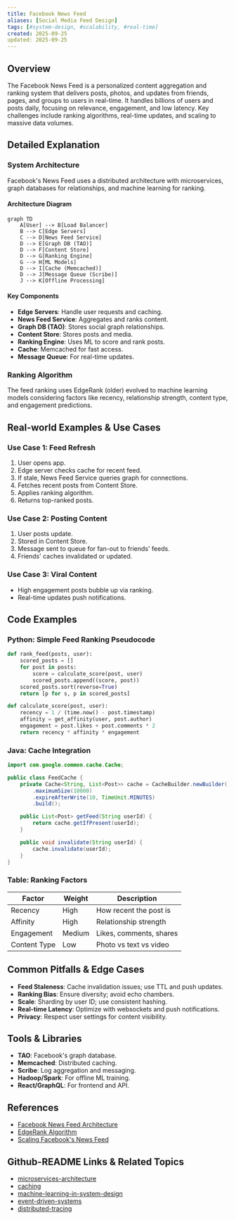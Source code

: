 ```yaml
---
title: Facebook News Feed
aliases: [Social Media Feed Design]
tags: [#system-design, #scalability, #real-time]
created: 2025-09-25
updated: 2025-09-25
---
```


## Overview

The Facebook News Feed is a personalized content aggregation and ranking system that delivers posts, photos, and updates from friends, pages, and groups to users in real-time. It handles billions of users and posts daily, focusing on relevance, engagement, and low latency. Key challenges include ranking algorithms, real-time updates, and scaling to massive data volumes.

## Detailed Explanation

### System Architecture

Facebook's News Feed uses a distributed architecture with microservices, graph databases for relationships, and machine learning for ranking.

#### Architecture Diagram

```mermaid
graph TD
    A[User] --> B[Load Balancer]
    B --> C[Edge Servers]
    C --> D[News Feed Service]
    D --> E[Graph DB (TAO)]
    D --> F[Content Store]
    D --> G[Ranking Engine]
    G --> H[ML Models]
    D --> I[Cache (Memcached)]
    D --> J[Message Queue (Scribe)]
    J --> K[Offline Processing]
```

#### Key Components

- **Edge Servers**: Handle user requests and caching.
- **News Feed Service**: Aggregates and ranks content.
- **Graph DB (TAO)**: Stores social graph relationships.
- **Content Store**: Stores posts and media.
- **Ranking Engine**: Uses ML to score and rank posts.
- **Cache**: Memcached for fast access.
- **Message Queue**: For real-time updates.

### Ranking Algorithm

The feed ranking uses EdgeRank (older) evolved to machine learning models considering factors like recency, relationship strength, content type, and engagement predictions.

## Real-world Examples & Use Cases

### Use Case 1: Feed Refresh

1. User opens app.
2. Edge server checks cache for recent feed.
3. If stale, News Feed Service queries graph for connections.
4. Fetches recent posts from Content Store.
5. Applies ranking algorithm.
6. Returns top-ranked posts.

### Use Case 2: Posting Content

1. User posts update.
2. Stored in Content Store.
3. Message sent to queue for fan-out to friends' feeds.
4. Friends' caches invalidated or updated.

### Use Case 3: Viral Content

- High engagement posts bubble up via ranking.
- Real-time updates push notifications.

## Code Examples

### Python: Simple Feed Ranking Pseudocode

```python
def rank_feed(posts, user):
    scored_posts = []
    for post in posts:
        score = calculate_score(post, user)
        scored_posts.append((score, post))
    scored_posts.sort(reverse=True)
    return [p for s, p in scored_posts]

def calculate_score(post, user):
    recency = 1 / (time.now() - post.timestamp)
    affinity = get_affinity(user, post.author)
    engagement = post.likes + post.comments * 2
    return recency * affinity * engagement
```

### Java: Cache Integration

```java
import com.google.common.cache.Cache;

public class FeedCache {
    private Cache<String, List<Post>> cache = CacheBuilder.newBuilder()
        .maximumSize(10000)
        .expireAfterWrite(10, TimeUnit.MINUTES)
        .build();

    public List<Post> getFeed(String userId) {
        return cache.getIfPresent(userId);
    }

    public void invalidate(String userId) {
        cache.invalidate(userId);
    }
}
```

### Table: Ranking Factors

| Factor | Weight | Description |
|--------|--------|-------------|
| Recency | High | How recent the post is |
| Affinity | High | Relationship strength |
| Engagement | Medium | Likes, comments, shares |
| Content Type | Low | Photo vs text vs video |

## Common Pitfalls & Edge Cases

- **Feed Staleness**: Cache invalidation issues; use TTL and push updates.
- **Ranking Bias**: Ensure diversity; avoid echo chambers.
- **Scale**: Sharding by user ID; use consistent hashing.
- **Real-time Latency**: Optimize with websockets and push notifications.
- **Privacy**: Respect user settings for content visibility.

## Tools & Libraries

- **TAO**: Facebook's graph database.
- **Memcached**: Distributed caching.
- **Scribe**: Log aggregation and messaging.
- **Hadoop/Spark**: For offline ML training.
- **React/GraphQL**: For frontend and API.

## References

- [Facebook News Feed Architecture](https://www.facebook.com/notes/facebook-engineering/the-facebook-news-feed/10151067796358859/)
- [EdgeRank Algorithm](https://en.wikipedia.org/wiki/EdgeRank)
- [Scaling Facebook's News Feed](https://www.infoq.com/presentations/Facebook-News-Feed/)

## Github-README Links & Related Topics

- [microservices-architecture](../microservices-architecture/)
- [caching](../caching/)
- [machine-learning-in-system-design](../machine-learning-in-system-design/)
- [event-driven-systems](../event-driven-systems/)
- [distributed-tracing](../distributed-tracing/)